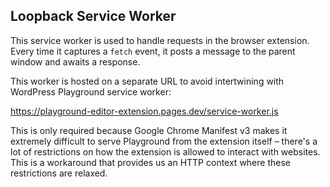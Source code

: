 ## Loopback Service Worker

This service worker is used to handle requests in the browser extension. Every time it captures a `fetch` event, it posts a message to the parent window and awaits a response.

This worker is hosted on a separate URL to avoid intertwining with WordPress Playground service worker:

https://playground-editor-extension.pages.dev/service-worker.js

This is only required because Google Chrome Manifest v3 makes it extremely difficult to serve Playground from the extension itself – there's a lot of restrictions on how the extension is allowed to interact with websites. This is a workaround that provides us an HTTP context where these restrictions are relaxed.
